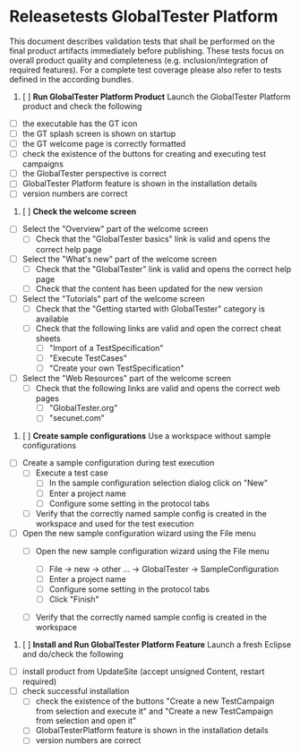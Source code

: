 Releasetests GlobalTester Platform
=====================
This document describes validation tests that shall be performed on the final product artifacts immediately before publishing. These tests focus on overall product quality and completeness (e.g. inclusion/integration of required features). For a complete test coverage please also refer to tests defined in the according bundles.

1. [ ] __Run GlobalTester Platform Product__
Launch the GlobalTester Platform product and check the following
 - [ ] the executable has the GT icon
 - [ ] the GT splash screen is shown on startup
 - [ ] the GT welcome page is correctly formatted
 - [ ] check the existence of the buttons for creating and executing test campaigns
 - [ ] the GlobalTester perspective is correct
 - [ ] GlobalTester Platform feature is shown in the installation details
 - [ ] version numbers are correct

1. [ ] __Check the welcome screen__  
 - [ ] Select the "Overview" part of the welcome screen
     - [ ] Check that the "GlobalTester basics" link is valid and opens the correct help page
 - [ ] Select the "What's new" part of the welcome screen
     - [ ] Check that the "GlobalTester" link is valid and opens the correct help page
     - [ ] Check that the content has been updated for the new version
 - [ ] Select the "Tutorials" part of the welcome screen
     - [ ] Check that the "Getting started with GlobalTester" category is available
     - [ ] Check that the following links are valid and open the correct cheat sheets
         - [ ] "Import of a TestSpecification"
         - [ ] "Execute TestCases"
         - [ ] "Create your own TestSpecification"
 - [ ] Select the "Web Resources" part of the welcome screen
     - [ ] Check that the following links are valid and opens the correct web pages
         - [ ] "GlobalTester.org"
         - [ ] "secunet.com"
         
1. [ ] __Create sample configurations__
Use a workspace without sample configurations
 - [ ] Create a sample configuration during test execution
     - [ ] Execute a test case
         - [ ] In the sample configuration selection dialog click on "New"
         - [ ] Enter a project name
         - [ ] Configure some setting in the protocol tabs
     - [ ] Verify that the correctly named sample config is created in the workspace and used for the test execution
 - [ ] Open the new sample configuration wizard using the File menu
     - [ ] Open the new sample configuration wizard using the File menu
         - [ ] File -> new -> other ... -> GlobalTester -> SampleConfiguration
         - [ ] Enter a project name
         - [ ] Configure some setting in the protocol tabs
         - [ ] Click "Finish"
     - [ ] Verify that the correctly named sample config is created in the workspace
     
         

1. [ ] __Install and Run GlobalTester Platform Feature__ 
Launch a fresh Eclipse and do/check the following
 - [ ] install product from UpdateSite (accept unsigned Content, restart required)
 - [ ] check successful installation
     - [ ] check the existence of the buttons "Create a new TestCampaign from selection and execute it"
           and "Create a new TestCampaign from selection and open it"
     - [ ] GlobalTesterPlatform feature is shown in the installation details
     - [ ] version numbers are correct

<p style="page-break-after: always"/>
